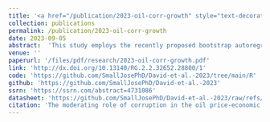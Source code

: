 ```yaml
---
title: '<a href="/publication/2023-oil-corr-growth" style="text-decoration:none;">The moderating role of corruption in the oil price-economic growth relationship in an oil-dependent economy: Evidence from Bootstrap ARDL with a Fourier Function</a>'
collection: publications
permalink: /publication/2023-oil-corr-growth
date: 2023-09-05
abstract:  'This study employs the recently proposed bootstrap autoregressive distributed lag (ARDL) model augmented with a Fourier function and the dynamic ARDL simulation procedures to examine whether the oil price-economic growth relationship is dependent on the level of corruption in an oil-dependent economy. Using Nigerian quarterly data during the 1996Q1-2021Q4 period, the results of the bounds-testing present evidence for cointegration between the variables. In addition, the results indicate that oil price and corruption are growth-enhancing, but the effect of oil price on growth is contingent on the level of corruption. Moreover, evidence suggests that the marginal effect of oil price on economic growth varies with the level of corruption; the lower the level of corruption, the higher the growth-enhancing effect of oil price on economic growth, and vice versa. The dynamic ARDL simulations plots demonstrate the significant increase (decrease)in predicted growth in the short-term due to a counterfactual rise in the price of oil price (corruption), which gradually deflates (increase) after the shock in the long-term. Therefore, policies geared toward diversifying the economy away from oil, reducing corruption in the oil and gas industry and the security sector, improving agricultural output, and reducing unemployment rate are recommended to enhance growth.'
venue: ''
paperurl: '/files/pdf/research/2023-oil-corr-growth.pdf'
link: 'http://dx.doi.org/10.13140/RG.2.2.32652.28800/1'
code: 'https://github.com/SmallJosePhD/David-et-al.-2023/tree/main/R'
github: 'https://github.com/SmallJosePhD/David-et-al.-2023'
ssrn: 'https://ssrn.com/abstract=4731086'
datasheet: 'https://github.com/SmallJosePhD/David-et-al.-2023/raw/refs/heads/main/Data/myData.xlsx'
citation: 'The moderating role of corruption in the oil price-economic growth relationship in an oil-dependent economy: Evidence from Bootstrap ARDL with a Fourier Function (with <a href="https://www.researchgate.net/profile/Nurudeen-Abu">Nurudeen Abu</a> and  <a href="https://www.lbs.edu.ng/faculty_profiles/akintola-owolabi/">Akintola Owolabi</a>)'
---
```

